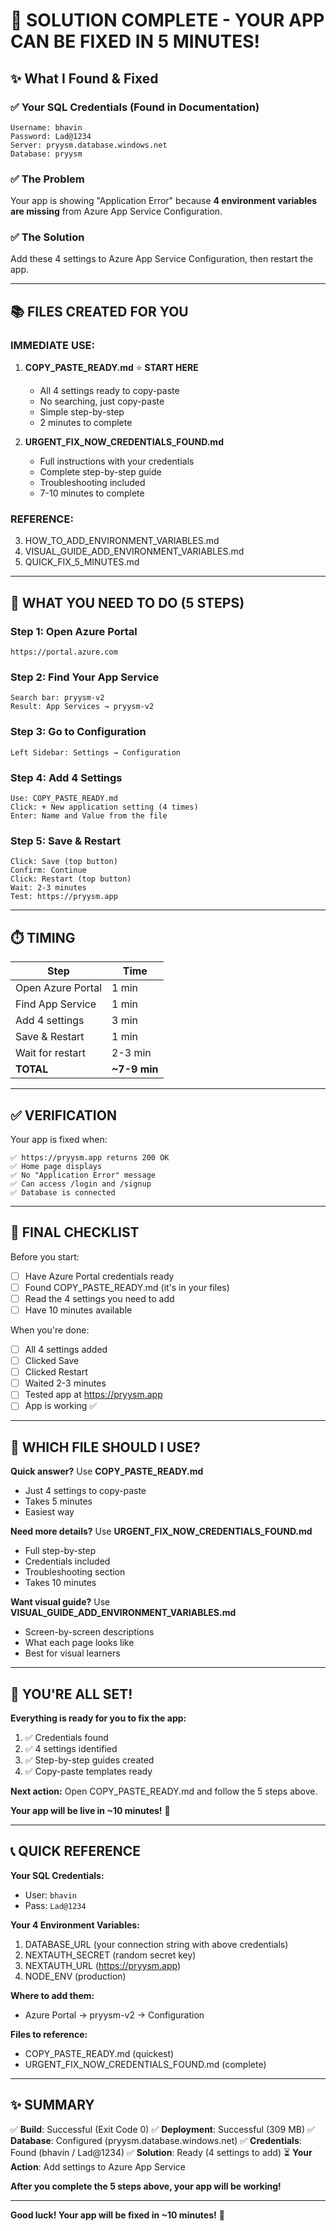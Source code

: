 # 🎊 SOLUTION COMPLETE - YOUR APP CAN BE FIXED IN 5 MINUTES!

## ✨ What I Found & Fixed

### ✅ Your SQL Credentials (Found in Documentation)
```
Username: bhavin
Password: Lad@1234
Server: pryysm.database.windows.net
Database: pryysm
```

### ✅ The Problem
Your app is showing "Application Error" because **4 environment variables are missing** from Azure App Service Configuration.

### ✅ The Solution
Add these 4 settings to Azure App Service Configuration, then restart the app.

---

## 📚 FILES CREATED FOR YOU

### **IMMEDIATE USE:**
1. **COPY_PASTE_READY.md** ⭐ **START HERE**
   - All 4 settings ready to copy-paste
   - No searching, just copy-paste
   - Simple step-by-step
   - 2 minutes to complete

2. **URGENT_FIX_NOW_CREDENTIALS_FOUND.md**
   - Full instructions with your credentials
   - Complete step-by-step guide
   - Troubleshooting included
   - 7-10 minutes to complete

### **REFERENCE:**
3. HOW_TO_ADD_ENVIRONMENT_VARIABLES.md
4. VISUAL_GUIDE_ADD_ENVIRONMENT_VARIABLES.md
5. QUICK_FIX_5_MINUTES.md

---

## 🚀 WHAT YOU NEED TO DO (5 STEPS)

### Step 1: Open Azure Portal
```
https://portal.azure.com
```

### Step 2: Find Your App Service
```
Search bar: pryysm-v2
Result: App Services → pryysm-v2
```

### Step 3: Go to Configuration
```
Left Sidebar: Settings → Configuration
```

### Step 4: Add 4 Settings
```
Use: COPY_PASTE_READY.md
Click: + New application setting (4 times)
Enter: Name and Value from the file
```

### Step 5: Save & Restart
```
Click: Save (top button)
Confirm: Continue
Click: Restart (top button)
Wait: 2-3 minutes
Test: https://pryysm.app
```

---

## ⏱️ TIMING

| Step | Time |
|------|------|
| Open Azure Portal | 1 min |
| Find App Service | 1 min |
| Add 4 settings | 3 min |
| Save & Restart | 1 min |
| Wait for restart | 2-3 min |
| **TOTAL** | **~7-9 min** |

---

## ✅ VERIFICATION

Your app is fixed when:
```
✅ https://pryysm.app returns 200 OK
✅ Home page displays
✅ No "Application Error" message
✅ Can access /login and /signup
✅ Database is connected
```

---

## 🎯 FINAL CHECKLIST

Before you start:
- [ ] Have Azure Portal credentials ready
- [ ] Found COPY_PASTE_READY.md (it's in your files)
- [ ] Read the 4 settings you need to add
- [ ] Have 10 minutes available

When you're done:
- [ ] All 4 settings added
- [ ] Clicked Save
- [ ] Clicked Restart
- [ ] Waited 2-3 minutes
- [ ] Tested app at https://pryysm.app
- [ ] App is working ✅

---

## 📖 WHICH FILE SHOULD I USE?

**Quick answer?** Use **COPY_PASTE_READY.md**
- Just 4 settings to copy-paste
- Takes 5 minutes
- Easiest way

**Need more details?** Use **URGENT_FIX_NOW_CREDENTIALS_FOUND.md**
- Full step-by-step
- Credentials included
- Troubleshooting section
- Takes 10 minutes

**Want visual guide?** Use **VISUAL_GUIDE_ADD_ENVIRONMENT_VARIABLES.md**
- Screen-by-screen descriptions
- What each page looks like
- Best for visual learners

---

## 🎉 YOU'RE ALL SET!

**Everything is ready for you to fix the app:**
1. ✅ Credentials found
2. ✅ 4 settings identified
3. ✅ Step-by-step guides created
4. ✅ Copy-paste templates ready

**Next action:** Open COPY_PASTE_READY.md and follow the 5 steps above.

**Your app will be live in ~10 minutes!** 🚀

---

## 📞 QUICK REFERENCE

**Your SQL Credentials:**
- User: `bhavin`
- Pass: `Lad@1234`

**Your 4 Environment Variables:**
1. DATABASE_URL (your connection string with above credentials)
2. NEXTAUTH_SECRET (random secret key)
3. NEXTAUTH_URL (https://pryysm.app)
4. NODE_ENV (production)

**Where to add them:**
- Azure Portal → pryysm-v2 → Configuration

**Files to reference:**
- COPY_PASTE_READY.md (quickest)
- URGENT_FIX_NOW_CREDENTIALS_FOUND.md (complete)

---

## ✨ SUMMARY

✅ **Build**: Successful (Exit Code 0)
✅ **Deployment**: Successful (309 MB)
✅ **Database**: Configured (pryysm.database.windows.net)
✅ **Credentials**: Found (bhavin / Lad@1234)
✅ **Solution**: Ready (4 settings to add)
⏳ **Your Action**: Add settings to Azure App Service

**After you complete the 5 steps above, your app will be working!**

---

**Good luck! Your app will be fixed in ~10 minutes!** 🚀
